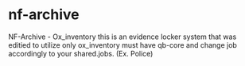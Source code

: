 # nf-archive
NF-Archive - Ox_inventory this is an evidence locker system that was editied to utilize only ox_inventory must have qb-core and change job accordingly to your shared.jobs. (Ex. Police)
